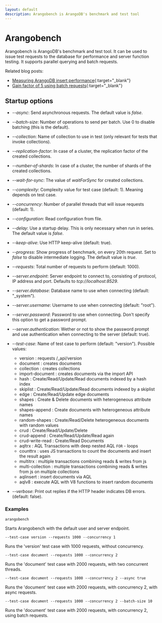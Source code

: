 ```yaml
---
layout: default
description: Arangobench is ArangoDB's benchmark and test tool
---
```

Arangobench
===========

Arangobench is ArangoDB's benchmark and test tool. It can be used to issue test
requests to the database for performance and server function testing.
It supports parallel querying and batch requests.

Related blog posts:

- [Measuring ArangoDB insert performance](https://www.arangodb.com/2013/11/measuring-arangodb-insert-performance/){:target="_blank"}
- [Gain factor of 5 using batch requests](https://www.arangodb.com/2012/10/gain-factor-of-5-using-batch-updates/){:target="_blank"}

Startup options
---------------

- *--async*: Send asynchronous requests. The default value is *false*.

- *--batch-size*: Number of operations to send per batch. Use 0 to disable
  batching (this is the default).

- *--collection*: Name of collection to use in test (only relevant for tests
  that invoke collections).

- *--replication-factor*: In case of a cluster, the replication factor of the
  created collections.

- *--number-of-shards*: In case of a cluster, the number of shards of the
  created collections.

- *--wait-for-sync*: The value of *waitForSync* for created collections.

- *--complexity*: Complexity value for test case (default: 1). Meaning depends
  on test case.

- *--concurrency*: Number of parallel threads that will issue requests
  (default: 1).

- *--configuration*: Read configuration from file.

- *--delay*: Use a startup delay. This is only necessary when run in series.
  The default value is *false*.

- *--keep-alive*: Use HTTP keep-alive (default: true).

- *--progress*: Show progress of benchmark, on every 20th request. Set to
  *false* to disable intermediate logging. The default value is *true*.

- *--requests*: Total number of requests to perform (default: 1000).

- *--server.endpoint*: Server endpoint to connect to, consisting of protocol, IP
  address and port. Defaults to *tcp://localhost:8529*.

- *--server.database*: Database name to use when connecting (default: "_system").

- *--server.username*: Username to use when connecting (default: "root").

- *--server.password*: Password to use when connecting. Don't specify this
  option to get a password prompt.

- *--server.authentication*: Wether or not to show the password prompt and
  use authentication when connecting to the server (default: true).

- *--test-case*: Name of test case to perform (default: "version").
  Possible values:
    - version           : requests /_api/version
    - document          : creates documents
    - collection        : creates collections
    - import-document   : creates documents via the import API
    - hash              : Create/Read/Update/Read documents indexed by a hash index
    - skiplist          : Create/Read/Update/Read documents indexed by a skiplist
    - edge              : Create/Read/Update edge documents
    - shapes            : Create & Delete documents with heterogeneous attribute names
    - shapes-append     : Create documents with heterogeneous attribute names
    - random-shapes     : Create/Read/Delete heterogeneous documents with random values
    - crud              : Create/Read/Update/Delete
    - crud-append       : Create/Read/Update/Read again
    - crud-write-read   : Create/Read Documents
    - aqltrx            : AQL Transactions with deep nested AQL `FOR` - loops 
    - counttrx          : uses JS transactions to count the documents and insert the result again
    - multitrx          : multiple transactions combining reads & writes from js
    - multi-collection  : multiple transactions combining reads & writes from js on multiple collections
    - aqlinsert         : insert documents via AQL
    - aqlv8             : execute AQL with V8 functions to insert random documents

- *--verbose*: Print out replies if the HTTP header indicates DB errors.
  (default: false).

### Examples

    arangobench

Starts Arangobench with the default user and server endpoint.

    --test-case version --requests 1000 --concurrency 1

Runs the 'version' test case with 1000 requests, without concurrency.

    --test-case document --requests 1000 --concurrency 2

Runs the 'document' test case with 2000 requests, with two concurrent threads.

    --test-case document --requests 1000 --concurrency 2 --async true

Runs the 'document' test case with 2000 requests, with concurrency 2,
with async requests.

    --test-case document --requests 1000 --concurrency 2 --batch-size 10

Runs the 'document' test case with 2000 requests, with concurrency 2,
using batch requests.
